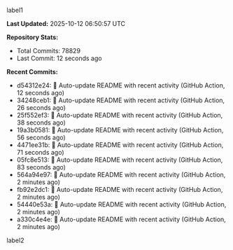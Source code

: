 
label1 
<!-- ACTIVITY_START -->
**Last Updated:** 2025-10-12 06:50:57 UTC

**Repository Stats:**
- Total Commits: 78829
- Last Commit: 12 seconds ago

**Recent Commits:**
- d54312e24: 🤖 Auto-update README with recent activity (GitHub Action, 12 seconds ago)
- 34248ceb1: 🤖 Auto-update README with recent activity (GitHub Action, 26 seconds ago)
- 25f552ef3: 🤖 Auto-update README with recent activity (GitHub Action, 38 seconds ago)
- 19a3b0581: 🤖 Auto-update README with recent activity (GitHub Action, 56 seconds ago)
- 4471ee31b: 🤖 Auto-update README with recent activity (GitHub Action, 71 seconds ago)
- 05fc8e513: 🤖 Auto-update README with recent activity (GitHub Action, 83 seconds ago)
- 564a94e97: 🤖 Auto-update README with recent activity (GitHub Action, 2 minutes ago)
- fb92e2dc1: 🤖 Auto-update README with recent activity (GitHub Action, 2 minutes ago)
- 54440e53a: 🤖 Auto-update README with recent activity (GitHub Action, 2 minutes ago)
- a330c4e4e: 🤖 Auto-update README with recent activity (GitHub Action, 2 minutes ago)
<!-- ACTIVITY_END -->

label2
